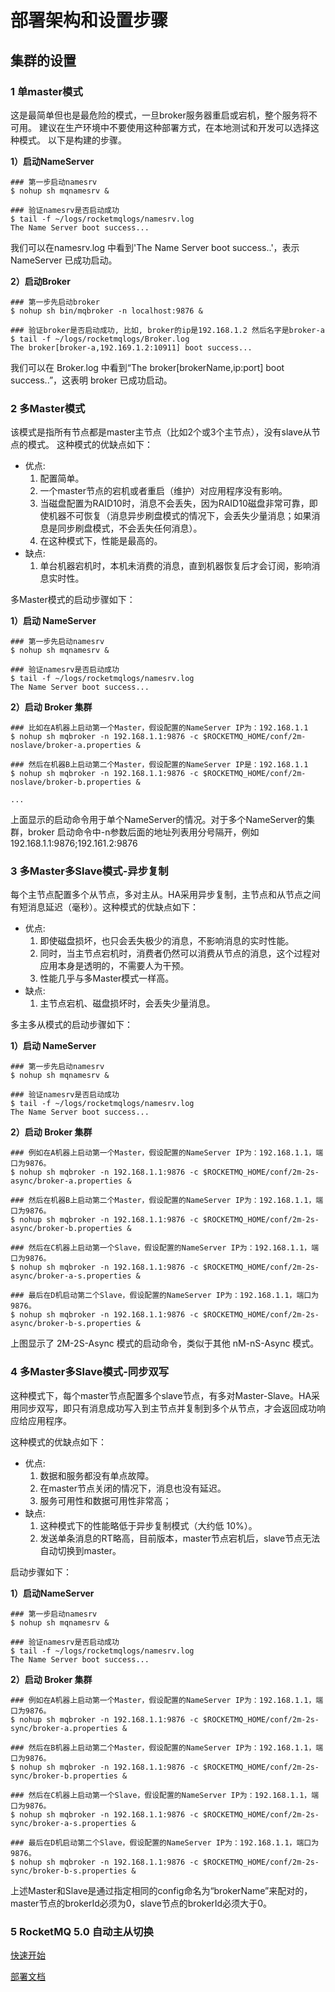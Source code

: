 # 部署架构和设置步骤

## 集群的设置

### 1 单master模式

这是最简单但也是最危险的模式，一旦broker服务器重启或宕机，整个服务将不可用。 建议在生产环境中不要使用这种部署方式，在本地测试和开发可以选择这种模式。 以下是构建的步骤。

**1）启动NameServer**

```shell
### 第一步启动namesrv
$ nohup sh mqnamesrv &
 
### 验证namesrv是否启动成功
$ tail -f ~/logs/rocketmqlogs/namesrv.log
The Name Server boot success...
```

我们可以在namesrv.log 中看到'The Name Server boot success..'，表示NameServer 已成功启动。

**2）启动Broker**

```shell
### 第一步先启动broker
$ nohup sh bin/mqbroker -n localhost:9876 &

### 验证broker是否启动成功, 比如, broker的ip是192.168.1.2 然后名字是broker-a
$ tail -f ~/logs/rocketmqlogs/Broker.log 
The broker[broker-a,192.169.1.2:10911] boot success...
```

我们可以在 Broker.log 中看到“The broker[brokerName,ip:port] boot success..”，这表明 broker 已成功启动。

### 2 多Master模式

该模式是指所有节点都是master主节点（比如2个或3个主节点），没有slave从节点的模式。 这种模式的优缺点如下：

- 优点: 
  1. 配置简单。
  2. 一个master节点的宕机或者重启（维护）对应用程序没有影响。
  3. 当磁盘配置为RAID10时，消息不会丢失，因为RAID10磁盘非常可靠，即使机器不可恢复（消息异步刷盘模式的情况下，会丢失少量消息；如果消息是同步刷盘模式，不会丢失任何消息）。
  4. 在这种模式下，性能是最高的。
- 缺点:
  1. 单台机器宕机时，本机未消费的消息，直到机器恢复后才会订阅，影响消息实时性。

多Master模式的启动步骤如下：

**1）启动 NameServer**

```shell
### 第一步先启动namesrv
$ nohup sh mqnamesrv &
 
### 验证namesrv是否启动成功
$ tail -f ~/logs/rocketmqlogs/namesrv.log
The Name Server boot success...
```

**2）启动 Broker 集群**

```shell
### 比如在A机器上启动第一个Master，假设配置的NameServer IP为：192.168.1.1
$ nohup sh mqbroker -n 192.168.1.1:9876 -c $ROCKETMQ_HOME/conf/2m-noslave/broker-a.properties &
 
### 然后在机器B上启动第二个Master，假设配置的NameServer IP是：192.168.1.1
$ nohup sh mqbroker -n 192.168.1.1:9876 -c $ROCKETMQ_HOME/conf/2m-noslave/broker-b.properties &

...
```

上面显示的启动命令用于单个NameServer的情况。对于多个NameServer的集群，broker 启动命令中-n参数后面的地址列表用分号隔开，例如 192.168.1.1:9876;192.161.2:9876

### 3 多Master多Slave模式-异步复制

每个主节点配置多个从节点，多对主从。HA采用异步复制，主节点和从节点之间有短消息延迟（毫秒）。这种模式的优缺点如下：

- 优点:
  1. 即使磁盘损坏，也只会丢失极少的消息，不影响消息的实时性能。
  2. 同时，当主节点宕机时，消费者仍然可以消费从节点的消息，这个过程对应用本身是透明的，不需要人为干预。
  3. 性能几乎与多Master模式一样高。
- 缺点:
  1. 主节点宕机、磁盘损坏时，会丢失少量消息。

多主多从模式的启动步骤如下：

**1）启动 NameServer**

```shell
### 第一步先启动namesrv
$ nohup sh mqnamesrv &
 
### 验证namesrv是否启动成功
$ tail -f ~/logs/rocketmqlogs/namesrv.log
The Name Server boot success...
```

**2）启动 Broker 集群**

```shell
### 例如在A机器上启动第一个Master，假设配置的NameServer IP为：192.168.1.1，端口为9876。
$ nohup sh mqbroker -n 192.168.1.1:9876 -c $ROCKETMQ_HOME/conf/2m-2s-async/broker-a.properties &
 
### 然后在机器B上启动第二个Master，假设配置的NameServer IP为：192.168.1.1，端口为9876。
$ nohup sh mqbroker -n 192.168.1.1:9876 -c $ROCKETMQ_HOME/conf/2m-2s-async/broker-b.properties &
 
### 然后在C机器上启动第一个Slave，假设配置的NameServer IP为：192.168.1.1，端口为9876。
$ nohup sh mqbroker -n 192.168.1.1:9876 -c $ROCKETMQ_HOME/conf/2m-2s-async/broker-a-s.properties &
 
### 最后在D机启动第二个Slave，假设配置的NameServer IP为：192.168.1.1，端口为9876。
$ nohup sh mqbroker -n 192.168.1.1:9876 -c $ROCKETMQ_HOME/conf/2m-2s-async/broker-b-s.properties &
```

上图显示了 2M-2S-Async 模式的启动命令，类似于其他 nM-nS-Async 模式。

### 4 多Master多Slave模式-同步双写

这种模式下，每个master节点配置多个slave节点，有多对Master-Slave。HA采用同步双写，即只有消息成功写入到主节点并复制到多个从节点，才会返回成功响应给应用程序。

这种模式的优缺点如下：

- 优点: 
  1. 数据和服务都没有单点故障。
  2. 在master节点关闭的情况下，消息也没有延迟。
  3. 服务可用性和数据可用性非常高；
- 缺点:
  1. 这种模式下的性能略低于异步复制模式（大约低 10%）。
  2. 发送单条消息的RT略高，目前版本，master节点宕机后，slave节点无法自动切换到master。

启动步骤如下：

**1）启动NameServer**

```shell
### 第一步启动namesrv
$ nohup sh mqnamesrv &
 
### 验证namesrv是否启动成功
$ tail -f ~/logs/rocketmqlogs/namesrv.log
The Name Server boot success...
```

**2）启动 Broker 集群**

```shell
### 例如在A机器上启动第一个Master，假设配置的NameServer IP为：192.168.1.1，端口为9876。
$ nohup sh mqbroker -n 192.168.1.1:9876 -c $ROCKETMQ_HOME/conf/2m-2s-sync/broker-a.properties &
 
### 然后在B机器上启动第二个Master，假设配置的NameServer IP为：192.168.1.1，端口为9876。
$ nohup sh mqbroker -n 192.168.1.1:9876 -c $ROCKETMQ_HOME/conf/2m-2s-sync/broker-b.properties &
 
### 然后在C机器上启动第一个Slave，假设配置的NameServer IP为：192.168.1.1，端口为9876。
$ nohup sh mqbroker -n 192.168.1.1:9876 -c $ROCKETMQ_HOME/conf/2m-2s-sync/broker-a-s.properties &
 
### 最后在D机启动第二个Slave，假设配置的NameServer IP为：192.168.1.1，端口为9876。
$ nohup sh mqbroker -n 192.168.1.1:9876 -c $ROCKETMQ_HOME/conf/2m-2s-sync/broker-b-s.properties &
```

上述Master和Slave是通过指定相同的config命名为“brokerName”来配对的，master节点的brokerId必须为0，slave节点的brokerId必须大于0。

### 5 RocketMQ 5.0 自动主从切换

[快速开始](controller/quick_start.md)

[部署文档](controller/deploy.md)


